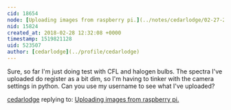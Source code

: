 ```yaml
---
cid: 18654
node: [Uploading images from raspberry pi.](../notes/cedarlodge/02-27-2018/uploading-images-from-raspberry-pi)
nid: 15824
created_at: 2018-02-28 12:32:08 +0000
timestamp: 1519821128
uid: 523507
author: [cedarlodge](../profile/cedarlodge)
---
```


Sure, so far I'm just doing test with CFL and halogen bulbs. The spectra I've uploaded do register as a bit dim, so I'm having to tinker with the camera settings in python. Can you use my username to see what I've uploaded?

[cedarlodge](../profile/cedarlodge) replying to: [Uploading images from raspberry pi.](../notes/cedarlodge/02-27-2018/uploading-images-from-raspberry-pi)

